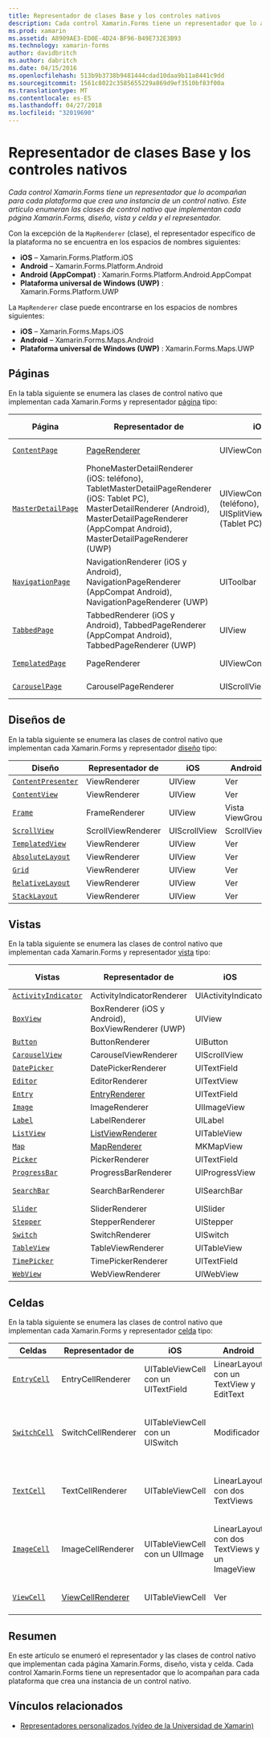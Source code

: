 ```yaml
---
title: Representador de clases Base y los controles nativos
description: Cada control Xamarin.Forms tiene un representador que lo acompañan para cada plataforma que crea una instancia de un control nativo. Este artículo enumeran las clases de control nativo que implementan cada página Xamarin.Forms, diseño, vista y celda y el representador.
ms.prod: xamarin
ms.assetid: A8909AE3-ED0E-4D24-BF96-B49E732E3B93
ms.technology: xamarin-forms
author: davidbritch
ms.author: dabritch
ms.date: 04/15/2016
ms.openlocfilehash: 513b9b3738b9481444cdad10daa9b11a8441c9dd
ms.sourcegitcommit: 1561c8022c3585655229a869d9ef3510bf83f00a
ms.translationtype: MT
ms.contentlocale: es-ES
ms.lasthandoff: 04/27/2018
ms.locfileid: "32019690"
---
```

# <a name="renderer-base-classes-and-native-controls"></a>Representador de clases Base y los controles nativos

_Cada control Xamarin.Forms tiene un representador que lo acompañan para cada plataforma que crea una instancia de un control nativo. Este artículo enumeran las clases de control nativo que implementan cada página Xamarin.Forms, diseño, vista y celda y el representador._

Con la excepción de la `MapRenderer` (clase), el representador específico de la plataforma no se encuentra en los espacios de nombres siguientes:

- **iOS** – Xamarin.Forms.Platform.iOS
- **Android** – Xamarin.Forms.Platform.Android
- **Android (AppCompat)** : Xamarin.Forms.Platform.Android.AppCompat
- **Plataforma universal de Windows (UWP)** : Xamarin.Forms.Platform.UWP

La `MapRenderer` clase puede encontrarse en los espacios de nombres siguientes:

- **iOS** – Xamarin.Forms.Maps.iOS
- **Android** – Xamarin.Forms.Maps.Android
- **Plataforma universal de Windows (UWP)** : Xamarin.Forms.Maps.UWP

## <a name="pages"></a>Páginas

En la tabla siguiente se enumera las clases de control nativo que implementan cada Xamarin.Forms y representador [página](~/xamarin-forms/user-interface/controls/pages.md) tipo:

|Página|Representador de|iOS|Android|Android (AppCompat)|UWP|
|--- |--- |--- |--- |--- |--- |
|[`ContentPage`](https://developer.xamarin.com/api/type/Xamarin.Forms.ContentPage/)|[PageRenderer](~/xamarin-forms/app-fundamentals/custom-renderer/contentpage.md)|UIViewController|Vista ViewGroup||FrameworkElement|
|[`MasterDetailPage`](https://developer.xamarin.com/api/type/Xamarin.Forms.MasterDetailPage/)|PhoneMasterDetailRenderer (iOS: teléfono), TabletMasterDetailPageRenderer (iOS: Tablet PC), MasterDetailRenderer (Android), MasterDetailPageRenderer (AppCompat Android), MasterDetailPageRenderer (UWP)|UIViewController (teléfono), UISplitViewController (Tablet PC)|DrawerLayout (v4)|DrawerLayout (v4)|FrameworkElement (Control personalizado)|
|[`NavigationPage`](https://developer.xamarin.com/api/type/Xamarin.Forms.NavigationPage/)|NavigationRenderer (iOS y Android), NavigationPageRenderer (AppCompat Android), NavigationPageRenderer (UWP)|UIToolbar|Vista ViewGroup|Vista ViewGroup|FrameworkElement (Control personalizado)|
|[`TabbedPage`](https://developer.xamarin.com/api/type/Xamarin.Forms.TabbedPage/)|TabbedRenderer (iOS y Android), TabbedPageRenderer (AppCompat Android), TabbedPageRenderer (UWP)|UIView|ViewPager|ViewPager|FrameworkElement (dinámica)|
|[`TemplatedPage`](https://developer.xamarin.com/api/type/Xamarin.Forms.TemplatedPage/)|PageRenderer|UIViewController|Vista ViewGroup||FrameworkElement|
|[`CarouselPage`](https://developer.xamarin.com/api/type/Xamarin.Forms.CarouselPage/)|CarouselPageRenderer|UIScrollView|ViewPager|ViewPager|FrameworkElement (FlipView)|

## <a name="layouts"></a>Diseños de

En la tabla siguiente se enumera las clases de control nativo que implementan cada Xamarin.Forms y representador [diseño](~/xamarin-forms/user-interface/controls/layouts.md) tipo:

|Diseño|Representador de|iOS|Android|UWP|
|--- |--- |--- |--- |--- |
|[`ContentPresenter`](https://developer.xamarin.com/api/type/Xamarin.Forms.ContentPresenter/)|ViewRenderer|UIView|Ver|FrameworkElement|
|[`ContentView`](https://developer.xamarin.com/api/type/Xamarin.Forms.ContentView/)|ViewRenderer|UIView|Ver|FrameworkElement|
|[`Frame`](https://developer.xamarin.com/api/type/Xamarin.Forms.Frame/)|FrameRenderer|UIView|Vista ViewGroup|Borde|
|[`ScrollView`](https://developer.xamarin.com/api/type/Xamarin.Forms.ScrollView/)|ScrollViewRenderer|UIScrollView|ScrollView|ScrollViewer|
|[`TemplatedView`](https://developer.xamarin.com/api/type/Xamarin.Forms.TemplatedView/)|ViewRenderer|UIView|Ver|FrameworkElement|
|[`AbsoluteLayout`](https://developer.xamarin.com/api/type/Xamarin.Forms.AbsoluteLayout/)|ViewRenderer|UIView|Ver|FrameworkElement|
|[`Grid`](https://developer.xamarin.com/api/type/Xamarin.Forms.Grid/)|ViewRenderer|UIView|Ver|FrameworkElement|
|[`RelativeLayout`](https://developer.xamarin.com/api/type/Xamarin.Forms.RelativeLayout/)|ViewRenderer|UIView|Ver|FrameworkElement|
|[`StackLayout`](https://developer.xamarin.com/api/type/Xamarin.Forms.StackLayout/)|ViewRenderer|UIView|Ver|FrameworkElement|

## <a name="views"></a>Vistas

En la tabla siguiente se enumera las clases de control nativo que implementan cada Xamarin.Forms y representador [vista](~/xamarin-forms/user-interface/controls/views.md) tipo:

|Vistas|Representador de|iOS|Android|Android (AppCompat)|UWP|
|--- |--- |--- |--- |--- |--- |
|[`ActivityIndicator`](https://developer.xamarin.com/api/type/Xamarin.Forms.ActivityIndicator/)|ActivityIndicatorRenderer|UIActivityIndicator|ProgressBar||ProgressBar|
|[`BoxView`](https://developer.xamarin.com/api/type/Xamarin.Forms.BoxView/)|BoxRenderer (iOS y Android), BoxViewRenderer (UWP)|UIView|Vista ViewGroup||Rectángulo|
|[`Button`](https://developer.xamarin.com/api/type/Xamarin.Forms.Button/)|ButtonRenderer|UIButton|Botón|AppCompatButton|Botón|
|[`CarouselView`](https://developer.xamarin.com/api/type/Xamarin.Forms.CarouselView/)|CarouselViewRenderer|UIScrollView|RecyclerView||FlipView|
|[`DatePicker`](https://developer.xamarin.com/api/type/Xamarin.Forms.DatePicker/)|DatePickerRenderer|UITextField|EditText||DatePicker|
|[`Editor`](https://developer.xamarin.com/api/type/Xamarin.Forms.Editor/)|EditorRenderer|UITextView|EditText||TextBox|
|[`Entry`](https://developer.xamarin.com/api/type/Xamarin.Forms.Entry/)|[EntryRenderer](~/xamarin-forms/app-fundamentals/custom-renderer/entry.md)|UITextField|EditText||TextBox|
|[`Image`](https://developer.xamarin.com/api/type/Xamarin.Forms.Image/)|ImageRenderer|UIImageView|ImageView||Imagen|
|[`Label`](https://developer.xamarin.com/api/type/Xamarin.Forms.Label/)|LabelRenderer|UILabel|TextView||TextBlock|
|[`ListView`](https://developer.xamarin.com/api/type/Xamarin.Forms.ListView/)|[ListViewRenderer](~/xamarin-forms/app-fundamentals/custom-renderer/listview.md)|UITableView|ListView||ListView|
|[`Map`](https://developer.xamarin.com/api/type/Xamarin.Forms.Maps.Map/)|[MapRenderer](~/xamarin-forms/app-fundamentals/custom-renderer/map/index.md)|MKMapView|MapView||MapControl|
|[`Picker`](https://developer.xamarin.com/api/type/Xamarin.Forms.Picker/)|PickerRenderer|UITextField|EditText|EditText|ComboBox|
|[`ProgressBar`](https://developer.xamarin.com/api/type/Xamarin.Forms.ProgressBar/)|ProgressBarRenderer|UIProgressView|ProgressBar||ProgressBar|
|[`SearchBar`](https://developer.xamarin.com/api/type/Xamarin.Forms.SearchBar/)|SearchBarRenderer|UISearchBar|Vista búsqueda||AutoSuggestBox|
|[`Slider`](https://developer.xamarin.com/api/type/Xamarin.Forms.Slider/)|SliderRenderer|UISlider|SeekBar||Slider|
|[`Stepper`](https://developer.xamarin.com/api/type/Xamarin.Forms.Stepper/)|StepperRenderer|UIStepper|LinearLayout||Control|
|[`Switch`](https://developer.xamarin.com/api/type/Xamarin.Forms.Switch/)|SwitchRenderer|UISwitch|Modificador|SwitchCompat|ToggleSwitch|
|[`TableView`](https://developer.xamarin.com/api/type/Xamarin.Forms.TableView/)|TableViewRenderer|UITableView|ListView||ListView|
|[`TimePicker`](https://developer.xamarin.com/api/type/Xamarin.Forms.TimePicker/)|TimePickerRenderer|UITextField|EditText||TimePicker|
|[`WebView`](https://developer.xamarin.com/api/type/Xamarin.Forms.WebView/)|WebViewRenderer|UIWebView|WebView||WebView|

## <a name="cells"></a>Celdas

En la tabla siguiente se enumera las clases de control nativo que implementan cada Xamarin.Forms y representador [celda](~/xamarin-forms/user-interface/controls/cells.md) tipo:

|Celdas|Representador de|iOS|Android|UWP|
|--- |--- |--- |--- |--- |
|[`EntryCell`](https://developer.xamarin.com/api/type/Xamarin.Forms.EntryCell/)|EntryCellRenderer|UITableViewCell con un UITextField|LinearLayout con un TextView y EditText|Plantilla de datos con un cuadro de texto|
|[`SwitchCell`](https://developer.xamarin.com/api/type/Xamarin.Forms.SwitchCell/)|SwitchCellRenderer|UITableViewCell con un UISwitch|Modificador|Plantilla de datos con una cuadrícula que contiene un TextBlock y ToggleSwitch|
|[`TextCell`](https://developer.xamarin.com/api/type/Xamarin.Forms.TextCell/)|TextCellRenderer|UITableViewCell|LinearLayout con dos TextViews|Plantilla de datos con un StackPanel que contiene dos TextBlocks|
|[`ImageCell`](https://developer.xamarin.com/api/type/Xamarin.Forms.ImageCell/)|ImageCellRenderer|UITableViewCell con un UIImage|LinearLayout con dos TextViews y un ImageView|Plantilla de datos con una cuadrícula que contiene una imagen y dos TextBlocks|
|[`ViewCell`](https://developer.xamarin.com/api/type/Xamarin.Forms.ViewCell/)|[ViewCellRenderer](~/xamarin-forms/app-fundamentals/custom-renderer/viewcell.md)|UITableViewCell|Ver|Plantilla de datos con un ContentPresenter|

## <a name="summary"></a>Resumen

En este artículo se enumeró el representador y las clases de control nativo que implementan cada página Xamarin.Forms, diseño, vista y celda. Cada control Xamarin.Forms tiene un representador que lo acompañan para cada plataforma que crea una instancia de un control nativo.

## <a name="related-links"></a>Vínculos relacionados

- [Representadores personalizados (vídeo de la Universidad de Xamarin)](https://developer.xamarin.com/videos/cross-platform/xamarinforms-custom-renderers/)
